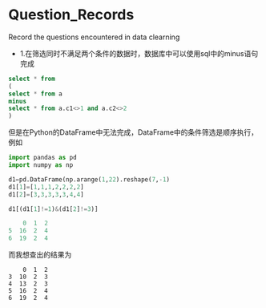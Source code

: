 # Question_Records
Record the questions encountered in data clearning

- 1.在筛选同时不满足两个条件的数据时，数据库中可以使用sql中的minus语句完成
```sql
select * from
(
select * from a 
minus
select * from a.c1<>1 and a.c2<>2
)
```
但是在Python的DataFrame中无法完成，DataFrame中的条件筛选是顺序执行，例如
```python
import pandas as pd
import numpy as np

d1=pd.DataFrame(np.arange(1,22).reshape(7,-1)
d1[1]=[1,1,1,2,2,2,2]
d1[2]=[3,3,3,3,3,4,4]

d1[(d1[1]!=1)&(d1[2]!=3)]

    0  1  2
5  16  2  4
6  19  2  4
```
而我想查出的结果为
```
    0  1  2
3  10  2  3
4  13  2  3
5  16  2  4
6  19  2  4
```
